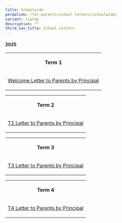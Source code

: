 ```yaml
---
title: Schoolwide
permalink: /for-parents/school-letters/schoolwide/
variant: tiptap
description: ""
third_nav_title: School Letters
---
```

<h4><strong>2025</strong></h4>
<table style="minWidth: 25px">
<colgroup>
<col>
</colgroup>
<tbody>
<tr>
<th rowspan="1" colspan="1">
<p>Term 1</p>
</th>
</tr>
<tr>
<td rowspan="1" colspan="1">
<p><a href="/files/2025 P's Letters/MPS_2025_T1_Welcome_Letter_to_Parents__ready_.pdf" rel="noopener noreferrer nofollow" target="_blank">Welcome Letter to Parents by Principal</a>
</p>
</td>
</tr>
</tbody>
</table>
<p></p>
<table style="minWidth: 75px">
<colgroup>
<col>
<col>
<col>
</colgroup>
<tbody>
<tr>
<th rowspan="1" colspan="3">
<p>Term 2</p>
</th>
</tr>
<tr>
<td rowspan="1" colspan="3">
<p><a href="/files/2025 P's Letters/MPS_2025_T2_092_P_s_Letter_to_Parents.pdf" rel="noopener nofollow" target="_blank">T2 Letter to Parents by Principal</a>
</p>
</td>
</tr>
</tbody>
</table>
<p></p>
<table style="minWidth: 75px">
<colgroup>
<col>
<col>
<col>
</colgroup>
<tbody>
<tr>
<th rowspan="1" colspan="3">
<p>Term 3</p>
</th>
</tr>
<tr>
<td rowspan="1" colspan="3">
<p><a href="/files/2025 P's Letters/T3_Letter_to_Parents_by_Principal.pdf" rel="noopener nofollow" target="_blank">T3 Letter to Parents by Principal</a>
</p>
</td>
</tr>
</tbody>
</table>
<p></p>
<table style="minWidth: 75px">
<colgroup>
<col>
<col>
<col>
</colgroup>
<tbody>
<tr>
<th rowspan="1" colspan="3">
<p>Term 4</p>
</th>
</tr>
<tr>
<td rowspan="1" colspan="3">
<p><a href="/files/MPS_2025_T4_414_Welcome_Back_to_School__Term_4_.pdf" rel="noopener nofollow" target="_blank">T4 Letter to Parents by Principal</a>
</p>
</td>
</tr>
</tbody>
</table>
<p></p>